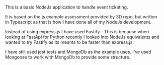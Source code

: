This is a basic NodeJs application to handle event ticketing.

It is based on the js example assessment provided by 3D repo, but written in Typescript as that is how I have done all of my NodeJs development.

Instead of using express.js I have used Fastify - This is because when looking at FastApi for Python recently I looked into NodeJs equivalents and wanted to try Fastify as its meants to be faster than express.js.

I have still used jest tests and MongoDb as the example uses. I've used Mongoose to work with MongoDb to provide some structure.